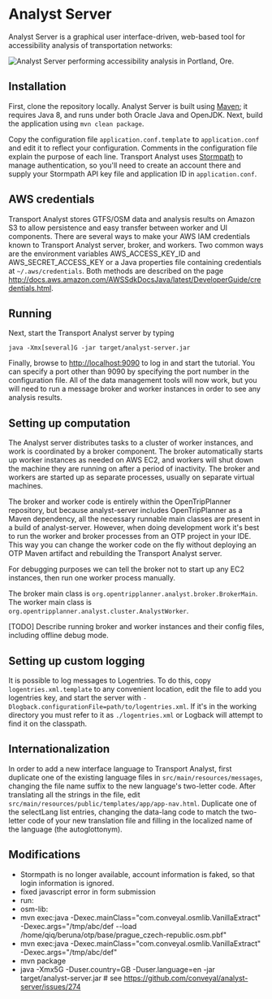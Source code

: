 # Analyst Server

Analyst Server is a graphical user interface-driven, web-based tool for accessibility analysis of transportation networks:

<img src="splash.png" alt="Analyst Server performing accessibility analysis in Portland, Ore." />

## Installation

First, clone the repository locally. Analyst Server is built using [Maven](https://maven.apache.org/); it requires Java 8, and runs under both Oracle Java and OpenJDK. Next, build the application using `mvn clean package`.

Copy the configuration file `application.conf.template` to `application.conf` and edit it to reflect your configuration. Comments in the configuration file explain the purpose of each line. Transport Analyst uses [Stormpath](https://www.stormpath.com) to manage authentication, so you'll need to create an account there and supply your Stormpath API key file and application ID in `application.conf`.

## AWS credentials

Transport Analyst stores GTFS/OSM data and analysis results on Amazon S3 to allow persistence and easy transfer between worker and UI components. There are several ways to make your AWS IAM credentials known to Transport Analyst server, broker, and workers. Two common ways are the environment variables AWS_ACCESS_KEY_ID and AWS_SECRET_ACCESS_KEY or a Java properties file containing credentials at `~/.aws/credentials`. Both methods are described on the page  http://docs.aws.amazon.com/AWSSdkDocsJava/latest/DeveloperGuide/credentials.html.

## Running

Next, start the Transport Analyst server by typing

    java -Xmx[several]G -jar target/analyst-server.jar

Finally, browse to [http://localhost:9090](http://localhost:9090) to log in and start the tutorial. You can specify a
port other than 9090 by specifying the port number in the configuration file. All of the data management tools will now work, but you will need to run a message broker and worker instances in order to see any analysis results.

## Setting up computation

The Analyst server distributes tasks to a cluster of worker instances, and work is coordinated by a broker component. The broker automatically starts up worker instances as needed on AWS EC2, and workers will shut down the machine they are running on after a period of inactivity. The broker and workers are started up as separate processes, usually on separate virtual machines.

The broker and worker code is entirely within the OpenTripPlanner repository, but because analyst-server includes OpenTripPlanner as a Maven dependency, all the necessary runnable main classes are present in a build of analyst-server. However, when doing development work it's best to run the worker and broker processes from an OTP project in your IDE. This way you can change the worker code on the fly without deploying an OTP Maven artifact and rebuilding the Transport Analyst server.

For debugging purposes we can tell the broker not to start up any EC2 instances, then run one worker process manually.

The broker main class is `org.opentripplanner.analyst.broker.BrokerMain`. The worker main class is `org.opentripplanner.analyst.cluster.AnalystWorker`.

[TODO] Describe running broker and worker instances and their config files, including offline debug mode.

## Setting up custom logging

It is possible to log messages to Logentries. To do this, copy `logentries.xml.template` to any convenient
location, edit the file to add you logentries key, and start the server with `-Dlogback.configurationFile=path/to/logentries.xml`.
If it's in the working directory you must refer to it as `./logentries.xml` or Logback will attempt
to find it on the classpath.

## Internationalization

In order to add a new interface language to Transport Analyst, first duplicate one of the existing language files in `src/main/resources/messages`, changing the file name suffix to the new language's two-letter code. After translating all the strings in the file, edit `src/main/resources/public/templates/app/app-nav.html`. Duplicate one of the selectLang list entries, changing the data-lang code to match the two-letter code of your new translation file and filling in the localized name of the language (the autoglottonym).


## Modifications

* Stormpath is no longer available, account information is faked, so that login information is ignored.
* fixed javascript error in form submission
* run:
 * osm-lib:
  * mvn exec:java -Dexec.mainClass="com.conveyal.osmlib.VanillaExtract" -Dexec.args="/tmp/abc/def --load /home/qiq/beruna/otp/base/prague_czech-republic.osm.pbf"
  * mvn exec:java -Dexec.mainClass="com.conveyal.osmlib.VanillaExtract" -Dexec.args="/tmp/abc/def"
 * mvn package
 * java -Xmx5G -Duser.country=GB -Duser.language=en -jar target/analyst-server.jar # see https://github.com/conveyal/analyst-server/issues/274
